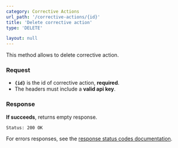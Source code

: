 ```yaml
---
category: Corrective Actions
url_path: '/corrective-actions/{id}'
title: 'Delete corrective action'
type: 'DELETE'

layout: null
---
```


This method allows to delete corrective action.

### Request

* **`{id}`** is the id of corrective action, **required**.
* The headers must include a **valid api key**.


### Response

**If succeeds**, returns empty response.

```Status: 200 OK```


For errors responses, see the [response status codes documentation](#/response-status-codes).

